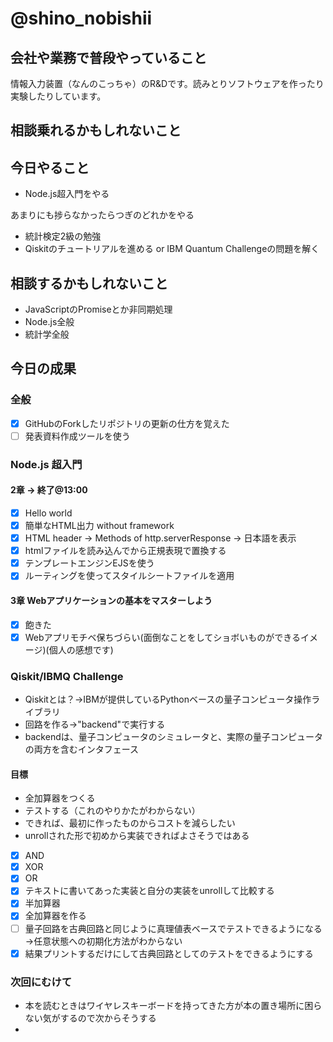 # @shino_nobishii

## 会社や業務で普段やっていること

情報入力装置（なんのこっちゃ）のR&Dです。読みとりソフトウェアを作ったり実験したりしています。

## 相談乗れるかもしれないこと

## 今日やること

* Node.js超入門をやる

あまりにも捗らなかったらつぎのどれかをやる

* 統計検定2級の勉強
* Qiskitのチュートリアルを進める or IBM Quantum Challengeの問題を解く

 
## 相談するかもしれないこと

* JavaScriptのPromiseとか非同期処理
* Node.js全般
* 統計学全般

## 今日の成果

### 全般

* [x] GitHubのForkしたリポジトリの更新の仕方を覚えた
* [ ] 発表資料作成ツールを使う

### Node.js 超入門

#### 2章 -> 終了@13:00

* [x] Hello world
* [x] 簡単なHTML出力 without framework
* [x] HTML header -> Methods of http.serverResponse -> 日本語を表示
* [x] htmlファイルを読み込んでから正規表現で置換する
* [x] テンプレートエンジンEJSを使う
* [x] ルーティングを使ってスタイルシートファイルを適用

#### 3章 Webアプリケーションの基本をマスターしよう

* [x] 飽きた
* [x] Webアプリモチベ保ちづらい(面倒なことをしてショボいものができるイメージ)(個人の感想です)

### Qiskit/IBMQ Challenge

* Qiskitとは？→IBMが提供しているPythonベースの量子コンピュータ操作ライブラリ
* 回路を作る→"backend"で実行する
* backendは、量子コンピュータのシミュレータと、実際の量子コンピュータの両方を含むインタフェース 

#### 目標

* 全加算器をつくる
* テストする（これのやりかたがわからない）
* できれば、最初に作ったものからコストを減らしたい
* unrollされた形で初めから実装できればよさそうではある

* [x] AND
* [x] XOR
* [x] OR 
* [x] テキストに書いてあった実装と自分の実装をunrollして比較する
* [x] 半加算器
* [x] 全加算器を作る
* [ ] 量子回路を古典回路と同じように真理値表ベースでテストできるようになる→任意状態への初期化方法がわからない
* [x] 結果プリントするだけにして古典回路としてのテストをできるようにする

### 次回にむけて

* 本を読むときはワイヤレスキーボードを持ってきた方が本の置き場所に困らない気がするので次からそうする
* 
